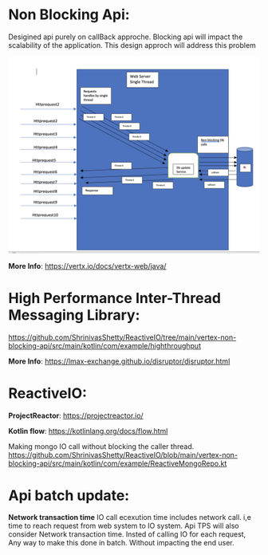 # Non Blocking Api:
Desigined api purely on callBack approche. 
Blocking api will impact the scalability of the application. 
This design approch will address this problem

![](vertex-non-blocking-api/diagram/non-blocking.png)

**More Info**: https://vertx.io/docs/vertx-web/java/


# High Performance Inter-Thread Messaging Library:
https://github.com/ShrinivasShetty/ReactiveIO/tree/main/vertex-non-blocking-api/src/main/kotlin/com/example/highthroughput

**More Info**: https://lmax-exchange.github.io/disruptor/disruptor.html

# ReactiveIO:

**ProjectReactor**: https://projectreactor.io/

**Kotlin flow**: https://kotlinlang.org/docs/flow.html

Making mongo IO call without blocking the caller thread. 
https://github.com/ShrinivasShetty/ReactiveIO/blob/main/vertex-non-blocking-api/src/main/kotlin/com/example/ReactiveMongoRepo.kt

# Api batch update:
**Network transaction time**
 IO call ecexution time includes network call. i,e time to reach request from web system to IO system.
 Api TPS will also consider Network transaction time. 
 Insted of calling IO for each request, Any way to make this done in batch. Without impacting the end user.

